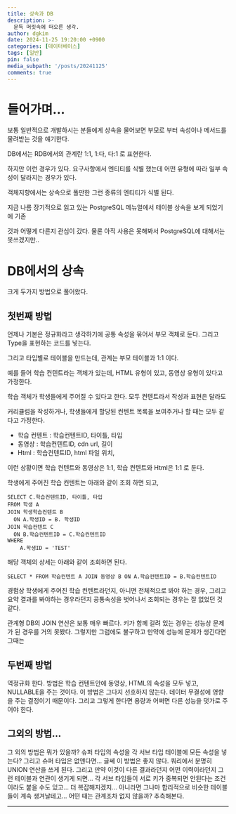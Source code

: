 ```yaml
---
title: 상속과 DB
description: >-
  문득 머릿속에 떠오른 생각.
author: dgkim
date: 2024-11-25 19:20:00 +0900
categories: [데이터베이스]
tags: [일반]
pin: false
media_subpath: '/posts/20241125'
comments: true
---
```

# 들어가며...
보통 일반적으로 개발하시는 분들에게 상속을 물어보면 부모로 부터 속성이나 메서드를 물려받는
것을 얘기한다.

DB에서는 RDB에서의 관계란 1:1, 1:다, 다:1 로 표현한다.

하지만 이런 경우가 있다. 요구사항에서 엔티티를 식별 했는데 어떤 유형에 따라 일부 속성이
달라지는 경우가 있다.

객체지향에서는 상속으로 풀만한 그런 종류의 엔티티가 식별 된다. 

지금 나름 장기적으로 읽고 있는 PostgreSQL 메뉴얼에서 테이블 상속을 보게 되었기에 기존

것과 어떻게 다른지 관심이 갔다. 물론 아직 사용은 못해봐서 PostgreSQL에 대해서는 못쓰겠지만..

# DB에서의 상속
크게 두가지 방법으로 풀어왔다. 

## 첫번째 방법
언제나 기본은 정규화라고 생각하기에 공통 속성을 묶어서
부모 객체로 둔다. 그리고 Type을 표현하는 코드를 넣는다.

그리고 타입별로 테이블을 만드는데, 관계는 부모 테이블과 1:1 이다. 

예를 들어 학습 컨텐트라는 객체가 있는데, HTML 유형이 있고, 동영상 유형이 있다고 가정한다.

학습 객체가 학생들에게 주어질 수 있다고 한다. 모두 컨텐트라서 작성과 표현은 달라도 

커리큘럼을 작성하거나, 학생들에게 할당된 컨텐트 목록을 보여주거나 할 때는 모두 같다고 가정한다.

- 학습 컨텐트 : 학습컨텐트ID, 타이틀, 타입
- 동영상 : 학습컨텐트ID, cdn url, 길이
- Html : 학습컨텐트ID, html 파일 위치,

이런 상황이면 학습 컨텐트와 동영상은 1:1, 학습 컨텐트와 Html은 1:1 로 둔다. 

학생에게 주어진 학습 컨텐트는 아래와 같이 조회 하면 되고,
```
SELECT C.학습컨텐트ID, 타이틀, 타입
FROM 학생 A 
JOIN 학생학습컨텐트 B 
  ON A.학생ID = B. 학생ID 
JOIN 학습컨텐트 C
  ON B.학습컨텐트ID = C.학습컨텐트ID
WHERE 
    A.학생ID = 'TEST'
```

해당 객체의 상세는 아래와 같이 조회하면 된다.
``` 동영상
SELECT * FROM 학습컨텐트 A JOIN 동영상 B ON A.학습컨텐트ID = B.학습컨텐트ID
```
경험상 학생에게 주어진 학습 컨텐트라던지, 아니면 전체적으로 봐야 하는 경우, 그리고 요약 결과를
봐야하는 경우라던지 공통속성을 벗어나서 조회되는 경우는 잘 없었던 것 같다.

관계형 DB의 JOIN 연산은 보통 매우 빠르다. 키가 함께 걸려 있는 경우는 성능상 문제가 된 경우를
거의 못봤다. 그렇지만 그럼에도 불구하고 만약에 성능에 문제가 생긴다면 그때는 

## 두번째 방법
역정규화 한다. 방법은 학습 컨텐트안에 동영상, HTML의 속성을 모두 넣고, NULLABLE을 주는 것이다.
이 방법은 그다지 선호하지 않는다. 데이터 무결성에 영향을 주는 결정이기 때문이다. 그리고 그렇게 한다면 용량과 어쩌면 다른 성능을
댓가로 주어야 한다. 

## 그외의 방법...
그 외의 방법은 뭐가 있을까? 슈퍼 타입의 속성을 각 서브 타입 테이블에 모든 속성을 넣는다? 그리고 슈퍼 타입은 없앤다면... 글쎄
이 방법은 좋지 않다. 쿼리에서 분명히 UNION 연산을 쓰게 된다. 그리고 만약 이것이 다른 결과라던지 어떤 이력이라던지 그런 테이블과 연관이 생기게 되면... 각 서브 타입들이 서로 키가 중복되면 안된다는 조건이라도 붙을 수도 있고... 더 복잡해지겠지... 
아니라면 그나마 합리적으로 비슷한 테이블들이 계속 생겨날테고... 
어떤 때는 관계조차 없지 않을까? 추측해본다.

---
